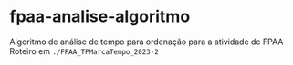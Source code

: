 # fpaa-analise-algoritmo
Algoritmo de análise de tempo para ordenação para a atividade de FPAA
Roteiro em ``./FPAA_TPMarcaTempo_2023-2``

